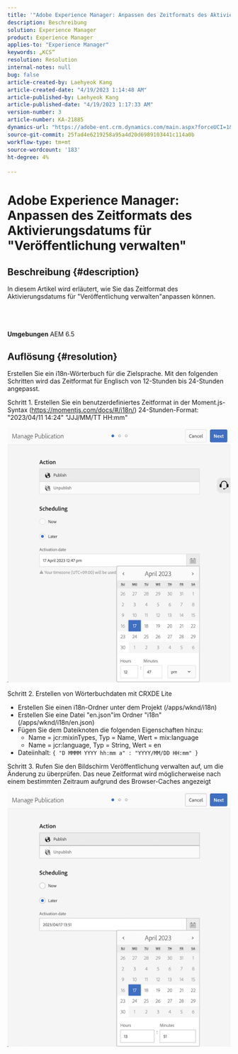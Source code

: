 ```yaml
---
title: '"Adobe Experience Manager: Anpassen des Zeitformats des Aktivierungsdatums für "Veröffentlichung verwalten"'
description: Beschreibung
solution: Experience Manager
product: Experience Manager
applies-to: "Experience Manager"
keywords: „KCS“
resolution: Resolution
internal-notes: null
bug: false
article-created-by: Laehyeok Kang
article-created-date: "4/19/2023 1:14:48 AM"
article-published-by: Laehyeok Kang
article-published-date: "4/19/2023 1:17:33 AM"
version-number: 3
article-number: KA-21885
dynamics-url: "https://adobe-ent.crm.dynamics.com/main.aspx?forceUCI=1&pagetype=entityrecord&etn=knowledgearticle&id=914ea18f-4fde-ed11-a7c7-6045bd006268"
source-git-commit: 25fad4e6219258a95a4d20d6989103441c114a0b
workflow-type: tm+mt
source-wordcount: '183'
ht-degree: 4%

---
```


# Adobe Experience Manager: Anpassen des Zeitformats des Aktivierungsdatums für &quot;Veröffentlichung verwalten&quot;

## Beschreibung {#description}

In diesem Artikel wird erläutert, wie Sie das Zeitformat des Aktivierungsdatums für &quot;Veröffentlichung verwalten&quot;anpassen können.<br><br> <br><br><br>
<b>Umgebungen</b>
AEM 6.5


## Auflösung {#resolution}


Erstellen Sie ein i18n-Wörterbuch für die Zielsprache. Mit den folgenden Schritten wird das Zeitformat für Englisch von 12-Stunden bis 24-Stunden angepasst.

Schritt 1. Erstellen Sie ein benutzerdefiniertes Zeitformat in der Moment.js-Syntax (https://momentjs.com/docs/#/i18n/) 24-Stunden-Format: &quot;2023/04/11 14:24&quot; &quot;JJJ/MM/TT HH:mm&quot;

![](assets/99ac54d5-4fde-ed11-a7c7-6045bd006268.png)

Schritt 2. Erstellen von Wörterbuchdaten mit CRXDE Lite

- Erstellen Sie einen i18n-Ordner unter dem Projekt (/apps/wknd/i18n)
- Erstellen Sie eine Datei &quot;en.json&quot;im Ordner &quot;i18n&quot;(/apps/wknd/i18n/en.json)
- Fügen Sie dem Dateiknoten die folgenden Eigenschaften hinzu:
   - Name = jcr:mixinTypes, Typ = Name, Wert = mix:language
   - Name = jcr:language, Typ = String, Wert = en
- Dateiinhalt: `{ "D MMMM YYYY hh:mm a" : "YYYY/MM/DD HH:mm" }`


Schritt 3. Rufen Sie den Bildschirm Veröffentlichung verwalten auf, um die Änderung zu überprüfen. Das neue Zeitformat wird möglicherweise nach einem bestimmten Zeitraum aufgrund des Browser-Caches angezeigt

![](assets/b6bd55e7-4fde-ed11-a7c7-6045bd006268.png)

